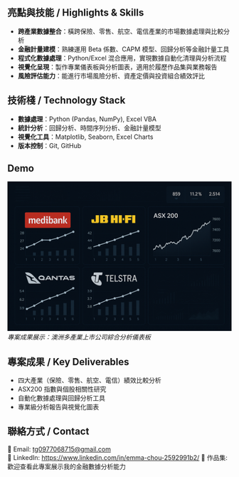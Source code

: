 
## 亮點與技能 / Highlights & Skills
- **跨產業數據整合**：橫跨保險、零售、航空、電信產業的市場數據處理與比較分析
- **金融計量建模**：熟練運用 Beta 係數、CAPM 模型、回歸分析等金融計量工具
- **程式化數據處理**：Python/Excel 混合應用，實現數據自動化清理與分析流程
- **視覺化呈現**：製作專業儀表板與分析圖表，適用於履歷作品集與業務報告
- **風險評估能力**：能進行市場風險分析、資產定價與投資組合績效評比

## 技術棧 / Technology Stack
- **數據處理**：Python (Pandas, NumPy), Excel VBA
- **統計分析**：回歸分析、時間序列分析、金融計量模型
- **視覺化工具**：Matplotlib, Seaborn, Excel Charts
- **版本控制**：Git, GitHub

## Demo
![](./專案圖片.png)
*專案成果展示：澳洲多產業上市公司綜合分析儀表板*

## 專案成果 / Key Deliverables
- 四大產業（保險、零售、航空、電信）績效比較分析
- ASX200 指數與個股相關性研究
- 自動化數據處理與回歸分析工具
- 專業級分析報告與視覺化圖表

## 聯絡方式 / Contact
📧 Email: tg0977068715@gmail.com  
🔗 LinkedIn: https://www.linkedin.com/in/emma-chou-2592991b2/
💼 作品集: 歡迎查看此專案展示我的金融數據分析能力
